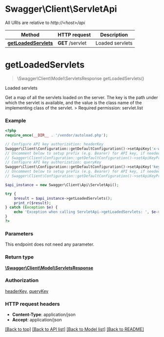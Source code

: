 # Swagger\Client\ServletApi

All URIs are relative to *http://&lt;host&gt;/api*

Method | HTTP request | Description
------------- | ------------- | -------------
[**getLoadedServlets**](ServletApi.md#getLoadedServlets) | **GET** /servlet | Loaded servlets


# **getLoadedServlets**
> \Swagger\Client\Model\ServletsResponse getLoadedServlets()

Loaded servlets

Get a map of all the servlets loaded on the server. The key is the path under which the servlet is available, and the value is the class name of the implementing class of the servlet.  > Required permission: servlet.list

### Example
```php
<?php
require_once(__DIR__ . '/vendor/autoload.php');

// Configure API key authorization: headerKey
Swagger\Client\Configuration::getDefaultConfiguration()->setApiKey('x-webapi-key', 'YOUR_API_KEY');
// Uncomment below to setup prefix (e.g. Bearer) for API key, if needed
// Swagger\Client\Configuration::getDefaultConfiguration()->setApiKeyPrefix('x-webapi-key', 'Bearer');
// Configure API key authorization: queryKey
Swagger\Client\Configuration::getDefaultConfiguration()->setApiKey('key', 'YOUR_API_KEY');
// Uncomment below to setup prefix (e.g. Bearer) for API key, if needed
// Swagger\Client\Configuration::getDefaultConfiguration()->setApiKeyPrefix('key', 'Bearer');

$api_instance = new Swagger\Client\Api\ServletApi();

try {
    $result = $api_instance->getLoadedServlets();
    print_r($result);
} catch (Exception $e) {
    echo 'Exception when calling ServletApi->getLoadedServlets: ', $e->getMessage(), PHP_EOL;
}
?>
```

### Parameters
This endpoint does not need any parameter.

### Return type

[**\Swagger\Client\Model\ServletsResponse**](../Model/ServletsResponse.md)

### Authorization

[headerKey](../../README.md#headerKey), [queryKey](../../README.md#queryKey)

### HTTP request headers

 - **Content-Type**: application/json
 - **Accept**: application/json

[[Back to top]](#) [[Back to API list]](../../README.md#documentation-for-api-endpoints) [[Back to Model list]](../../README.md#documentation-for-models) [[Back to README]](../../README.md)

